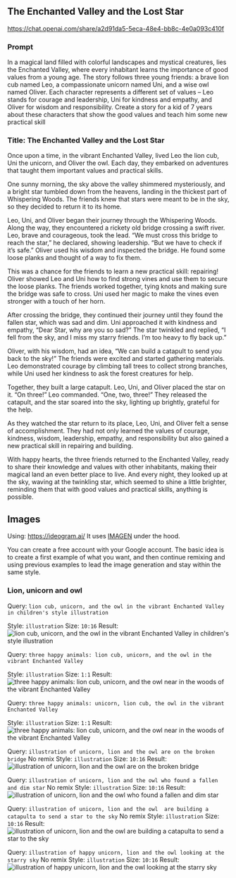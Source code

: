 ## The Enchanted Valley and the Lost Star 

https://chat.openai.com/share/a2d91da5-5eca-48e4-bb8c-4e0a093c410f
### Prompt
In a magical land filled with colorful landscapes and mystical creatures, lies the Enchanted Valley, where every inhabitant learns the importance of good values from a young age. The story follows three young friends: a brave lion cub named Leo, a compassionate unicorn named Uni, and a wise owl named Oliver. Each character represents a different set of values – Leo stands for courage and leadership, Uni for kindness and empathy, and Oliver for wisdom and responsibility. Create a story for a kid of 7 years about these characters that show the good values and teach him some new practical skill

### Title: The Enchanted Valley and the Lost Star

Once upon a time, in the vibrant Enchanted Valley, lived Leo the lion cub, Uni the unicorn, and Oliver the owl. Each day, they embarked on adventures that taught them important values and practical skills.

One sunny morning, the sky above the valley shimmered mysteriously, and a bright star tumbled down from the heavens, landing in the thickest part of Whispering Woods. The friends knew that stars were meant to be in the sky, so they decided to return it to its home.

Leo, Uni, and Oliver began their journey through the Whispering Woods. Along the way, they encountered a rickety old bridge crossing a swift river. Leo, brave and courageous, took the lead. “We must cross this bridge to reach the star,” he declared, showing leadership. “But we have to check if it’s safe.” Oliver used his wisdom and inspected the bridge. He found some loose planks and thought of a way to fix them.

This was a chance for the friends to learn a new practical skill: repairing! Oliver showed Leo and Uni how to find strong vines and use them to secure the loose planks. The friends worked together, tying knots and making sure the bridge was safe to cross. Uni used her magic to make the vines even stronger with a touch of her horn.

After crossing the bridge, they continued their journey until they found the fallen star, which was sad and dim. Uni approached it with kindness and empathy, “Dear Star, why are you so sad?” The star twinkled and replied, “I fell from the sky, and I miss my starry friends. I’m too heavy to fly back up.”

Oliver, with his wisdom, had an idea, “We can build a catapult to send you back to the sky!” The friends were excited and started gathering materials. Leo demonstrated courage by climbing tall trees to collect strong branches, while Uni used her kindness to ask the forest creatures for help.

Together, they built a large catapult. Leo, Uni, and Oliver placed the star on it. “On three!” Leo commanded. “One, two, three!” They released the catapult, and the star soared into the sky, lighting up brightly, grateful for the help.

As they watched the star return to its place, Leo, Uni, and Oliver felt a sense of accomplishment. They had not only learned the values of courage, kindness, wisdom, leadership, empathy, and responsibility but also gained a new practical skill in repairing and building.

With happy hearts, the three friends returned to the Enchanted Valley, ready to share their knowledge and values with other inhabitants, making their magical land an even better place to live. And every night, they looked up at the sky, waving at the twinkling star, which seemed to shine a little brighter, reminding them that with good values and practical skills, anything is possible.


## Images

Using: https://ideogram.ai/ It uses [IMAGEN](https://imagen.research.google/) under the hood.

You can create a free account with your Google account. The basic idea is to create a first example of what you want, and then continue remixing and using previous examples to lead the image generation and stay within the same style.

### Lion, unicorn and owl

Query: `lion cub, unicorn, and the owl in the vibrant Enchanted Valley in children's style illustration`

Style: `illustration`
Size: `10:16`
Result:  ![lion cub, unicorn, and the owl in the vibrant Enchanted Valley in children's style illustration](enchanted_valley/animals_Enchanted_Valley.jpeg)

Query: `three happy animals: lion cub, unicorn, and the owl in the vibrant Enchanted Valley`

Style: `illustration`
Size: `1:1`
Result:  ![three happy animals: lion cub, unicorn, and the owl near in the woods of the vibrant Enchanted Valley](enchanted_valley/animals_Enchanted_Valley2.jpeg)

Query: `three happy animals: unicorn, lion cub, the owl in the vibrant Enchanted Valley`

Style: `illustration`
Size: `1:1`
Result:  ![three happy animals: lion cub, unicorn, and the owl near in the woods of the vibrant Enchanted Valley](enchanted_valley/animals_Enchanted_Valley1.jpeg)


Query: `illustration of unicorn, lion and the owl are on the broken bridge`
No remix
Style: `illustration`
Size: `10:16`
Result:
![illustration of unicorn, lion and the owl are on the broken bridge](enchanted_valley/illustration_on_the_broken_bridge.jpeg) 


Query: `illustration of unicorn, lion and the owl who found a fallen and dim star`
No remix
Style: `illustration`
Size: `10:16`
Result:
![illustration of unicorn, lion and the owl who found a fallen and dim star](enchanted_valley/illustration_who_found_a_fallen_and_dim_star_1.jpeg)

Query: `illustration of unicorn, lion and the owl  are building a catapulta to send a star to the sky`
No remix
Style: `illustration`
Size: `10:16`
Result:
![illustration of unicorn, lion and the owl  are building a catapulta to send a star to the sky](enchanted_valley/illustration_are_building_a_catapulta_to_send_a_star_to_the_sky.jpeg)

Query: `illustration of happy unicorn, lion and the owl looking at the starry sky`
No remix
Style: `illustration`
Size: `10:16`
Result:
![illustration of happy unicorn, lion and the owl looking at the starry sky](enchanted_valley/illustration_looking_at_the_starry_sky.jpeg)




